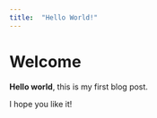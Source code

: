 ```yaml
---
title:  "Hello World!"
---
```


# Welcome

**Hello world**, this is my first blog post.

I hope you like it!